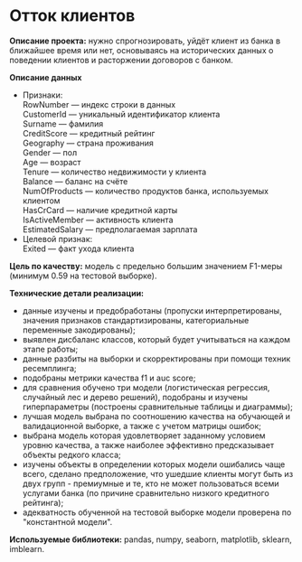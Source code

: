 # Отток клиентов

**Описание проекта:** нужно спрогнозировать, уйдёт клиент из банка в ближайшее время или нет, основываясь на исторических данных о поведении клиентов и расторжении договоров с банком.

**Описание данных**
- Признаки: \
  RowNumber — индекс строки в данных \
  CustomerId — уникальный идентификатор клиента \
  Surname — фамилия \
  CreditScore — кредитный рейтинг \
  Geography — страна проживания \
  Gender — пол \
  Age — возраст \
  Tenure — количество недвижимости у клиента \
  Balance — баланс на счёте \
  NumOfProducts — количество продуктов банка, используемых клиентом \
  HasCrCard — наличие кредитной карты \
  IsActiveMember — активность клиента \
  EstimatedSalary — предполагаемая зарплата 
- Целевой признак: \
  Exited — факт ухода клиента

**Цель по качеству:** модель с предельно большим значением F1-меры (минимум 0.59 на тестовой выборке).

**Технические детали реализации:**
- данные изучены и предобработаны (пропуски интерпретированы, значения признаков стандартизированы, категориальные переменные закодированы);
- выявлен дисбаланс классов, который будет учитываться на каждом этапе работы;
- данные разбиты на выборки и скорректированы при помощи техник ресемплинга;
- подобраны метрики качества f1 и auc score;
- для сравнения обучено три модели (логистическая регрессия, случайный лес и дерево решений), подобраны и изучены гиперпараметры (построены сравнительные таблицы и диаграммы);
- лучшая модель выбрана по соотношению качества на обучающей и валидационной выборке, а также с учетом матрицы ошибок;
- выбрана модель которая удовлетворяет заданному условием уровню качества, а также наиболее эффективно предсказывает объекты редкого класса;
- изучены объекты в определении которых модели ошибались чаще всего, сделано предположение, что ушедшие клиенты могут быть из двух групп - премиумные и те, кто не может пользоваться всеми услугами банка (по причине сравнительно низкого кредитного рейтинга);
- адекватность обученной на тестовой выборке модели проверена по "константной модели".

**Используемые библиотеки:** pandas, numpy, seaborn, matplotlib, sklearn, imblearn.
